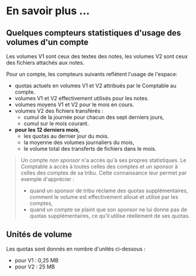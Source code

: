 
# En savoir plus ...


## Quelques compteurs statistiques d'usage des volumes d'un compte
Les volumes V1 sont ceux des textes des notes, les volumes V2 sont ceux des fichiers attachés aux notes.

Pour un compte, les compteurs suivants reflètent l'usage de l'espace:
- quotas actuels en volumes V1 et V2 attribués par le Comptable au compte.
- volumes V1 et V2 effectivement utilisés pour les notes.
- volumes moyens V1 et V2 pour le mois en cours.
- volumes V2 des fichiers transférés :
  - cumul de la journée pour chacun des sept derniers jours,
  - cumul sur le mois courant.
- **pour les 12 derniers mois**,
  - les quotas au dernier jour du mois.
  - la moyenne des volumes journaliers du mois,
  - le volume total des transferts de fichiers dans le mois.

> Un compte _non sponsor_ n'a accès qu'à ses propres statistiques. Le Comptable a accès à toutes celles des comptes et un sponsor à celles des comptes de sa tribu. Cette connaissance leur permet par exemple d'apprécier :
>- quand un sponsor de tribu réclame des quotas supplémentaires, comment le volume est effectivement alloué et utilisé par les comptes,
>- quand un compte se plaint que son sponsor ne lui donne pas de quotas supplémentaires, ce qu'il utilise réellement de ses quotas.

## Unités de volume
Les quotas sont donnés en nombre d'unités ci-dessous :
- pour V1 : 0,25 MB
- pour V2 : 25 MB

